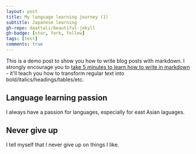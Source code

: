 ```yaml
---
layout: post
title: My language learning journey (1)
subtitle: Japanese learning
gh-repo: daattali/beautiful-jekyll
gh-badge: [star, fork, follow]
tags: [test]
comments: true
---
```


This is a demo post to show you how to write blog posts with markdown.  I strongly encourage you to [take 5 minutes to learn how to write in markdown](https://markdowntutorial.com/) - it'll teach you how to transform regular text into bold/italics/headings/tables/etc.



## Language learning passion
I always have a passion for languages, especially for east Asian laguages.

## Never give up
I tell myself that I never give up on things I like.
